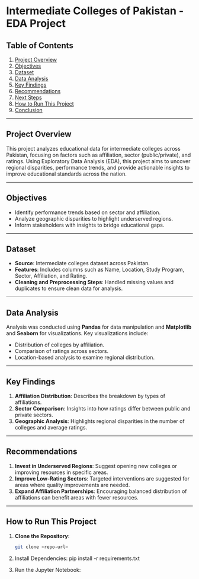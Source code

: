 # Intermediate Colleges of Pakistan - EDA Project

## Table of Contents
1. [Project Overview](#project-overview)
2. [Objectives](#objectives)
3. [Dataset](#dataset)
4. [Data Analysis](#data-analysis)
5. [Key Findings](#key-findings)
6. [Recommendations](#recommendations)
7. [Next Steps](#next-steps)
8. [How to Run This Project](#how-to-run-this-project)
9. [Conclusion](#conclusion)

---

## Project Overview
This project analyzes educational data for intermediate colleges across Pakistan, focusing on factors such as affiliation, sector (public/private), and ratings. Using Exploratory Data Analysis (EDA), this project aims to uncover regional disparities, performance trends, and provide actionable insights to improve educational standards across the nation.

---

## Objectives
- Identify performance trends based on sector and affiliation.
- Analyze geographic disparities to highlight underserved regions.
- Inform stakeholders with insights to bridge educational gaps.

---

## Dataset
- **Source**: Intermediate colleges dataset across Pakistan.
- **Features**: Includes columns such as Name, Location, Study Program, Sector, Affiliation, and Rating.
- **Cleaning and Preprocessing Steps**: Handled missing values and duplicates to ensure clean data for analysis.

---

## Data Analysis
Analysis was conducted using **Pandas** for data manipulation and **Matplotlib** and **Seaborn** for visualizations. Key visualizations include:
- Distribution of colleges by affiliation.
- Comparison of ratings across sectors.
- Location-based analysis to examine regional distribution.

---

## Key Findings
1. **Affiliation Distribution**: Describes the breakdown by types of affiliations.
2. **Sector Comparison**: Insights into how ratings differ between public and private sectors.
3. **Geographic Analysis**: Highlights regional disparities in the number of colleges and average ratings.

---

## Recommendations
1. **Invest in Underserved Regions**: Suggest opening new colleges or improving resources in specific areas.
2. **Improve Low-Rating Sectors**: Targeted interventions are suggested for areas where quality improvements are needed.
3. **Expand Affiliation Partnerships**: Encouraging balanced distribution of affiliations can benefit areas with fewer resources.
---
## How to Run This Project

1. **Clone the Repository**:
   ```bash
   git clone <repo-url>

2. Install Dependencies:
pip install -r requirements.txt

3. Run the Jupyter Notebook:
